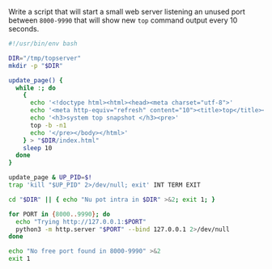 Write a script that will start a small web server listening an unused port between `8000-9990` that will show new `top` command output every 10 seconds.

```bash
#!/usr/bin/env bash

DIR="/tmp/topserver"
mkdir -p "$DIR"

update_page() {
  while :; do
    {
      echo '<!doctype html><html><head><meta charset="utf-8">'
      echo '<meta http-equiv="refresh" content="10"><title>top</title></head><body>'
      echo '<h3>system top snapshot </h3><pre>'
      top -b -n1
      echo '</pre></body></html>'
    } > "$DIR/index.html"
    sleep 10
  done
}

update_page & UP_PID=$!
trap 'kill "$UP_PID" 2>/dev/null; exit' INT TERM EXIT

cd "$DIR" || { echo "Nu pot intra in $DIR" >&2; exit 1; }

for PORT in {8000..9990}; do
  echo "Trying http://127.0.0.1:$PORT"
  python3 -m http.server "$PORT" --bind 127.0.0.1 2>/dev/null
done

echo "No free port found in 8000-9990" >&2
exit 1


```
